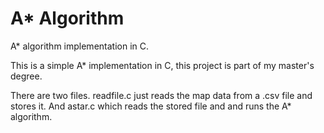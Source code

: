 # A* Algorithm
A* algorithm implementation in C.

This is a simple A* implementation in C, this project is part of my master's degree. 

There are two files. readfile.c just reads the map data from a .csv file and stores it. And astar.c which reads the stored file and and runs the A* algorithm.


